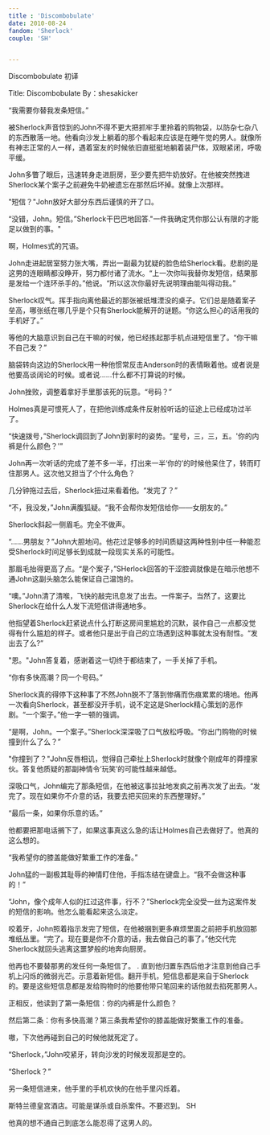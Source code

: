 ```yaml
---
title : 'Discombobulate'
date: 2010-08-24
fandom: 'Sherlock'
couple: 'SH'


---
```


Discombobulate 初译



Title: Discombobulate
By：shesakicker

“我需要你替我发条短信。”

被Sherlock声音惊到的John不得不更大把抓牢手里拎着的购物袋，以防杂七杂八的东西散落一地。他看向沙发上躺着的那个看起来应该是在睡午觉的男人。就像所有神志正常的人一样，遇着室友的时候依旧直挺挺地躺着装尸体，双眼紧闭，呼吸平缓。

John多瞥了眼后，迅速转身走进厨房，至少要先把牛奶放好。在他被突然拽进Sherlock某个案子之前避免牛奶被遗忘在那然后坏掉。就像上次那样。

"短信？"John放好大部分东西后谨慎的开了口。

“没错，John。短信。”Sherlock干巴巴地回答."一件我确定凭你那公认有限的才能足以做到的事。"

啊，Holmes式的咒语。

John走进起居室努力张大嘴，弄出一副最为犹疑的脸色给Sherlock看。悲剧的是这男的连眼睛都没睁开，努力都付诸了流水。“上一次你叫我替你发短信，结果那是发给一个连环杀手的。”他说。“所以这次你最好先说明理由能叫得动我。”

Sherlock叹气。挥手指向离他最近的那张被纸堆湮没的桌子。它们总是随着案子垒高，哪张纸在哪几乎是个只有Sherlock能解开的谜题。“你这么担心的话用我的手机好了。”

等他的大脑意识到自己在干嘛的时候，他已经拣起那手机点进短信里了。“你干嘛不自己发？”

脑袋转向这边的Sherlock用一种他惯常反击Anderson时的表情瞅着他。或者说是他要高谈阔论的时候。或者说……什么都不打算说的时候。

John挫败，调整着拿好手里那该死的玩意。“号码？”

Holmes真是可恨死人了，在把他训练成条件反射般听话的征途上已经成功过半了。

“快速拨号，”Sherlock调回到了John到家时的姿势。“星号，三，三，五。'你的内裤是什么颜色？'”

John再一次听话的完成了差不多一半，打出来一半‘你的’的时候他呆住了，转而盯住那男人。这次他又担当了个什么角色？

几分钟拖过去后，Sherlock扭过来看着他。“发完了？”

“不，我没发，”John满腹狐疑。“我不会帮你发短信给你——女朋友的。”

Sherlock斜起一侧眉毛。完全不做声。

“……男朋友？”John大胆地问。他花过足够多的时间质疑这两种性别中任一种能忍受Sherlock时间足够长到成就一段现实关系的可能性。

那眉毛抬得更高了点。“是个案子，”SHerlock回答的干涩腔调就像是在暗示他想不通John这副头脑怎么能保证自己温饱的。

“噢。”John清了清喉，飞快的敲完讯息发了出去。一件案子。当然了。这要比Sherlock在给什么人发下流短信讲得通地多。

他指望着Sherlock赶紧说点什么打断这房间里尴尬的沉默，装作自己一点都没觉得有什么尴尬的样子。或者他只是出于自己的立场遇到这种事就太没有耐性。“发出去了么?”

"恩。"John答复着，感谢着这一切终于都结束了，一手关掉了手机。

“你有多快高潮？同一个号码。”

Sherlock真的得停下这种事了不然John脱不了落到惨痛而伤痕累累的境地。他再一次看向Sherlock，甚至都没开手机，说不定这是Sherlock精心策划的恶作剧。“一个案子。”他一字一顿的强调。

“是啊，John。一个案子。”Sherlock深深吸了口气放松呼吸。“你出门购物的时候撞到什么了么？”

"你撞到了？"John反唇相讥，觉得自己牵扯上Sherlock时就像个刚成年的莽撞家伙。答复他质疑的那副神情令‘玩笑’的可能性越来越低。

深吸口气，John编完了那条短信，在他被这事拉扯地发疯之前再次发了出去。“发完了。现在如果你不介意的话，我要去把买回来的东西整理好。”

“最后一条，如果你乐意的话。”

他都要把那电话搁下了，如果这事真这么急的话让Holmes自己去做好了。他真的这么想的。

“我希望你的膝盖能做好繁重工作的准备。”

John猛的一副极其耻辱的神情盯住他，手指冻结在键盘上。“我不会做这种事的！”

“John，像个成年人似的扛过这件事，行不？”Sherlock完全没受一丝为这案件发的短信的影响。他怎么能看起来这么淡定。

咬着牙，John照着指示发完了短信，在他被捆到更多麻烦里面之前把手机放回那堆纸丛里。“完了。现在要是你不介意的话，我去做自己的事了。”他交代完Sherlock就回头逃离这噩梦般的地奔向厨房。

他再也不要替那男的发任何一条短信了。
.
直到他归置东西后他才注意到他自己手机上闪烁的微弱光芒。示意着新短信。翻开手机，短信息都是来自于Sherlock的。要是这些短信息都是发给购物时的他要他带只笔回来的话他就去掐死那男人。

正相反，他读到了第一条短信：你的内裤是什么颜色？

然后第二条：你有多快高潮？第三条我希望你的膝盖能做好繁重工作的准备。

嗷，下次他再碰到自己的时候他就死定了。

“Sherlock，”John咬紧牙，转向沙发的时候发现那是空的。

“Sherlock？”

另一条短信进来，他手里的手机欢快的在他手里闪烁着。


斯特兰德皇宫酒店。可能是谋杀或自杀案件。不要迟到。
SH


他真的想不通自己到底怎么能忍得了这男人的。